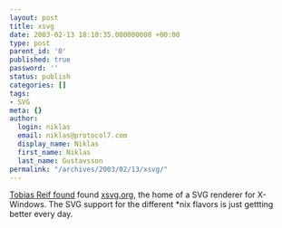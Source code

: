 ```yaml
---
layout: post
title: xsvg
date: 2003-02-13 18:10:35.000000000 +00:00
type: post
parent_id: '0'
published: true
password: ''
status: publish
categories: []
tags:
- SVG
meta: {}
author:
  login: niklas
  email: niklas@protocol7.com
  display_name: Niklas
  first_name: Niklas
  last_name: Gustavsson
permalink: "/archives/2003/02/13/xsvg/"
---
```

[Tobias Reif found](http://groups.yahoo.com/group/svg-developers/message/26629) found [xsvg.org](http://www.xsvg.org/), the home of a SVG renderer for X-Windows. The SVG support for the different \*nix flavors is just gettting better every day.

